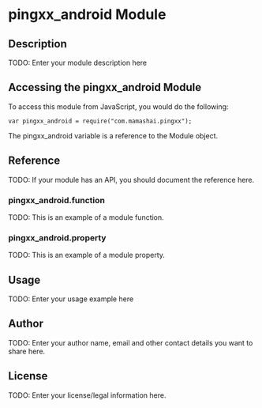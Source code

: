 # pingxx_android Module

## Description

TODO: Enter your module description here

## Accessing the pingxx_android Module

To access this module from JavaScript, you would do the following:

    var pingxx_android = require("com.mamashai.pingxx");

The pingxx_android variable is a reference to the Module object.

## Reference

TODO: If your module has an API, you should document
the reference here.

### pingxx_android.function

TODO: This is an example of a module function.

### pingxx_android.property

TODO: This is an example of a module property.

## Usage

TODO: Enter your usage example here

## Author

TODO: Enter your author name, email and other contact
details you want to share here.

## License

TODO: Enter your license/legal information here.
